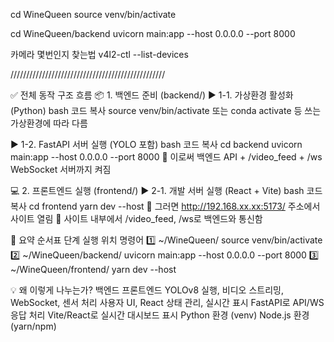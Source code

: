 cd WineQueen
source venv/bin/activate

cd WineQueen/backend
uvicorn main:app --host 0.0.0.0 --port 8000

카메라 몇번인지 찾는법
v4l2-ctl --list-devices

/////////////////////////////////////////////////

✅ 전체 동작 구조 흐름
📦 1. 백엔드 준비 (backend/)
▶ 1-1. 가상환경 활성화 (Python)
bash
코드 복사
source venv/bin/activate
또는 conda activate 등 쓰는 가상환경에 따라 다름

▶ 1-2. FastAPI 서버 실행 (YOLO 포함)
bash
코드 복사
cd backend
uvicorn main:app --host 0.0.0.0 --port 8000
🔹 이로써 백엔드 API + /video_feed + /ws WebSocket 서버까지 켜짐

💻 2. 프론트엔드 실행 (frontend/)
▶ 2-1. 개발 서버 실행 (React + Vite)
bash
코드 복사
cd frontend
yarn dev --host
🔹 그러면 http://192.168.xx.xx:5173/ 주소에서 사이트 열림
🔹 사이트 내부에서 /video_feed, /ws로 백엔드와 통신함

🧭 요약 순서표
단계	실행 위치	명령어
1️⃣	~/WineQueen/	source venv/bin/activate
2️⃣	~/WineQueen/backend/	uvicorn main:app --host 0.0.0.0 --port 8000
3️⃣	~/WineQueen/frontend/	yarn dev --host

💡 왜 이렇게 나누는가?
백엔드	프론트엔드
YOLOv8 실행, 비디오 스트리밍, WebSocket, 센서 처리	사용자 UI, React 상태 관리, 실시간 표시
FastAPI로 API/WS 응답 처리	Vite/React로 실시간 대시보드 표시
Python 환경 (venv)	Node.js 환경 (yarn/npm)